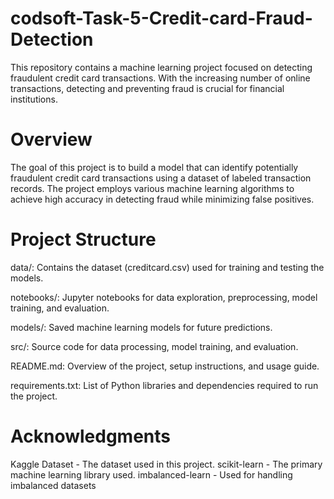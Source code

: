 # codsoft-Task-5-Credit-card-Fraud-Detection
This repository contains a machine learning project focused on detecting fraudulent credit card transactions. With the increasing number of online transactions, detecting and preventing fraud is crucial for financial institutions.

 # Overview
The goal of this project is to build a model that can identify potentially fraudulent credit card transactions using a dataset of labeled transaction records. The project employs various machine learning algorithms to achieve high accuracy in detecting fraud while minimizing false positives.

# Project Structure
data/: Contains the dataset (creditcard.csv) used for training and testing the models.

notebooks/: Jupyter notebooks for data exploration, preprocessing, model training, and evaluation.

models/: Saved machine learning models for future predictions.

src/: Source code for data processing, model training, and evaluation.

README.md: Overview of the project, setup instructions, and usage guide.

requirements.txt: List of Python libraries and dependencies required to run the project.

# Acknowledgments
Kaggle Dataset - The dataset used in this project.
scikit-learn - The primary machine learning library used.
imbalanced-learn - Used for handling imbalanced datasets
